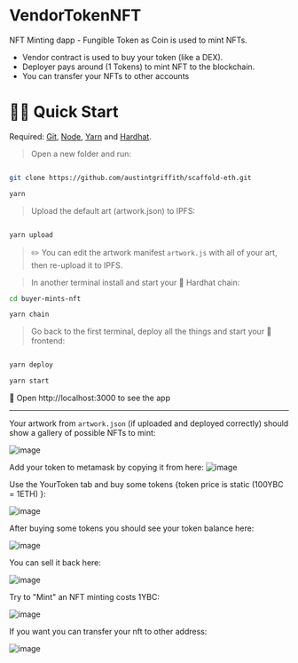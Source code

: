 # VendorTokenNFT

NFT Minting dapp - Fungible Token as Coin is used to mint NFTs.

- Vendor contract is used to buy your token (like a DEX).
- Deployer pays around (1 Tokens) to mint NFT to the blockchain.
- You can transfer your NFTs to other accounts


# 🏃‍♀️ Quick Start
Required: [Git](https://git-scm.com/downloads), [Node](https://nodejs.org/dist/latest-v12.x/), [Yarn](https://classic.yarnpkg.com/en/docs/install/#mac-stable) and [Hardhat](https://hardhat.org/getting-started/#installation).

> Open a new folder and run:
```bash

git clone https://github.com/austintgriffith/scaffold-eth.git

yarn
```

> Upload the default art (artwork.json) to IPFS:

```bash

yarn upload

```
> ✏️ You can edit the artwork manifest `artwork.js` with all of your art, then re-upload it to IPFS.


> In another terminal install and start your 👷‍ Hardhat chain:

```bash
cd buyer-mints-nft

yarn chain
```

> Go back to the first terminal, deploy all the things and start your 📱 frontend:

```bash

yarn deploy

yarn start
```
📱 Open http://localhost:3000 to see the app

---

Your artwork from `artwork.json` (if uploaded and deployed correctly) should show a gallery of possible NFTs to mint:

![image](https://user-images.githubusercontent.com/22189126/181051065-eba932dd-b0f4-436e-ac8e-f782718f34b3.png)

Add your token to metamask by copying it from here:
![image](https://user-images.githubusercontent.com/22189126/180666563-9e40d072-6a2f-418b-90ec-59fd92485533.png)

Use the YourToken tab and buy some tokens {token price is static (100YBC = 1ETH) }:

![image](https://user-images.githubusercontent.com/22189126/180665807-dd178340-27bf-4101-bb4b-8d8e4d7a26fc.png)

After buying some tokens you should see your token balance here:

![image](https://user-images.githubusercontent.com/22189126/180664917-3aa9d1d4-9528-4e3c-8af7-b4f335203fcb.png)

You can sell it back here:

![image](https://user-images.githubusercontent.com/22189126/180665465-02159f60-a25c-46f7-8c61-6a4d9c8becdb.png)

Try to "Mint" an NFT minting costs 1YBC:

![image](https://user-images.githubusercontent.com/22189126/181051275-6757ba41-05bf-40ac-a6a7-51e3a76e6e4f.png)

If you want you can transfer your nft to other address:

![image](https://user-images.githubusercontent.com/22189126/180666248-52e4242d-0634-435c-921d-5cec053e9b25.png)





